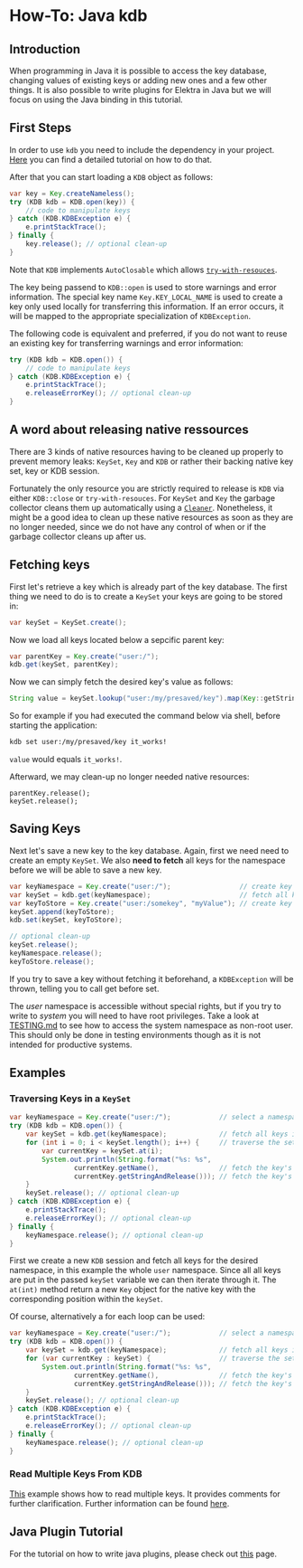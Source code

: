 # How-To: Java kdb

## Introduction

When programming in Java it is possible to access the key database, changing values of existing keys or adding new ones and a few other things. It is also possible to write plugins for Elektra in Java but we will focus on using the Java binding in this tutorial.

## First Steps

In order to use `kdb` you need to include the dependency in your project. [Here](../../src/bindings/jna/README.md) you can find a detailed tutorial on how to do that.

After that you can start loading a `KDB` object as follows:

```java
var key = Key.createNameless();
try (KDB kdb = KDB.open(key)) {
    // code to manipulate keys
} catch (KDB.KDBException e) {
    e.printStackTrace();
} finally {
    key.release(); // optional clean-up
}
```

Note that `KDB` implements `AutoClosable` which allows [`try-with-resouces`](https://docs.oracle.com/javase/tutorial/essential/exceptions/tryResourceClose.html).

The key being passend to `KDB::open` is used to store warnings and error information. The special key name `Key.KEY_LOCAL_NAME` is used to create a key only used locally for transferring this information. If an error occurs, it will be mapped to the appropriate specialization of `KDBException`.

The following code is equivalent and preferred, if you do not want to reuse an existing key for transferring warnings and error information:

```java
try (KDB kdb = KDB.open()) {
    // code to manipulate keys
} catch (KDB.KDBException e) {
    e.printStackTrace();
    e.releaseErrorKey(); // optional clean-up
}
```

## A word about releasing native ressources

There are 3 kinds of native resources having to be cleaned up properly to prevent memory leaks: `KeySet`, `Key` and `KDB` or rather their backing native key set, key or KDB session.

Fortunately the only resource you are strictly required to release is `KDB` via either `KDB::close` or `try-with-resouces`. For `KeySet` and `Key` the garbage collector cleans them up automatically using a [`Cleaner`](https://docs.oracle.com/en/java/javase/11/docs/api/java.base/java/lang/ref/Cleaner.html). Nonetheless, it might be a good idea to clean up these native resources as soon as they are no longer needed, since we do not have any control of when or if the garbage collector cleans up after us.

## Fetching keys

First let's retrieve a key which is already part of the key database. The first thing we need to do is to create a `KeySet` your keys are going to be stored in:

```java
var keySet = KeySet.create();
```

Now we load all keys located below a sepcific parent key:

```java
var parentKey = Key.create("user:/");
kdb.get(keySet, parentKey);
```

Now we can simply fetch the desired key's value as follows:

```java
String value = keySet.lookup("user:/my/presaved/key").map(Key::getStringAndRelease).orElseThrow();
```

So for example if you had executed the command below via shell, before starting the application:

```bash
kdb set user:/my/presaved/key it_works!
```

`value` would equals `it_works!`.

Afterward, we may clean-up no longer needed native resources:

```
parentKey.release();
keySet.release();
```

## Saving Keys

Next let's save a new key to the key database. Again, first we need need to create an empty `KeySet`. We also **need to fetch** all keys for the namespace before we will be able to save a new key.

```java
var keyNamespace = Key.create("user:/");                 // create key representing the namespace to fetch
var keySet = kdb.get(keyNamespace);                      // fetch all keys for the namespace into a new key set
var keyToStore = Key.create("user:/somekey", "myValue"); // create key with value to store
keySet.append(keyToStore);
kdb.set(keySet, keyToStore);

// optional clean-up
keySet.release();
keyNamespace.release();
keyToStore.release();
```

If you try to save a key without fetching it beforehand, a `KDBException` will be thrown, telling you to call get before set.

The _user_ namespace is accessible without special rights, but if you try to write to _system_ you will need to have root privileges. Take a look at [TESTING.md](/doc/TESTING.md) to see how to access the system namespace as non-root user. This should only be done in testing environments though as it is not intended for productive systems.

## Examples

### Traversing Keys in a `KeySet`

```java
var keyNamespace = Key.create("user:/");            // select a namespace from which all keys should be fetched
try (KDB kdb = KDB.open()) {
    var keySet = kdb.get(keyNamespace);             // fetch all keys int new key set
    for (int i = 0; i < keySet.length(); i++) {     // traverse the set
        var currentKey = keySet.at(i);
        System.out.println(String.format("%s: %s",
                currentKey.getName(),               // fetch the key's name
                currentKey.getStringAndRelease())); // fetch the key's value and release the key returned by KeySet::at
    }
    keySet.release(); // optional clean-up
} catch (KDB.KDBException e) {
    e.printStackTrace();
    e.releaseErrorKey(); // optional clean-up
} finally {
    keyNamespace.release(); // optional clean-up
}
```

First we create a new `KDB` session and fetch all keys for the desired namespace, in this example the whole `user` namespace. Since all all keys are put in the passed `keySet` variable we can then iterate through it.
The `at(int)` method return a new `Key` object for the native key with the corresponding position within the `keySet`.

Of course, alternatively a for each loop can be used:

```java
var keyNamespace = Key.create("user:/");            // select a namespace from which all keys should be fetched
try (KDB kdb = KDB.open()) {
    var keySet = kdb.get(keyNamespace);             // fetch all keys int new key set
    for (var currentKey : keySet) {                 // traverse the set
        System.out.println(String.format("%s: %s",
                currentKey.getName(),               // fetch the key's name
                currentKey.getStringAndRelease())); // fetch the key's value and release the key returned by KeySet::at
    }
    keySet.release(); // optional clean-up
} catch (KDB.KDBException e) {
    e.printStackTrace();
    e.releaseErrorKey(); // optional clean-up
} finally {
    keyNamespace.release(); // optional clean-up
}
```

### Read Multiple Keys From KDB

[This](../../examples/external/java/read-keys-example) example shows how to read multiple keys. It provides comments for further clarification. Further information can be found [here](../../examples/external/java/read-keys-example/README.md).

## Java Plugin Tutorial

For the tutorial on how to write java plugins, please check out [this](/doc/tutorials/java-plugins.md) page.
